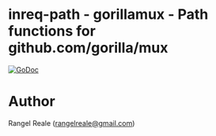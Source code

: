 # inreq-path - gorillamux - Path functions for github.com/gorilla/mux 
[![GoDoc](https://godoc.org/github.com/rrgmc/inreq-path/gorillamux?status.png)](https://godoc.org/github.com/rrgmc/inreq-path/gorillamux)

# Author

Rangel Reale (rangelreale@gmail.com)
